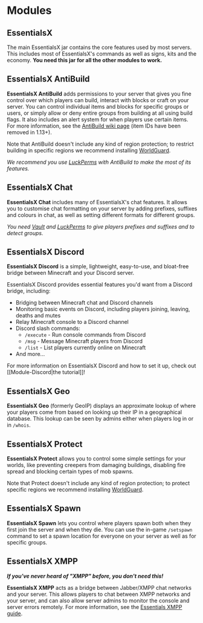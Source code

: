# Modules

## EssentialsX

The main EssentialsX jar contains the core features used by most servers. This includes most of EssentialsX's commands as well as signs, kits and the economy. **You need this jar for all the other modules to work.**

## EssentialsX AntiBuild

**EssentialsX AntiBuild** adds permissions to your server that gives you fine control over which players can build, interact with blocks or craft on your server. You can control individual items and blocks for specific groups or users, or simply allow or deny entire groups from building at all using build flags. It also includes an alert system for when players use certain items. For more information, see the [AntiBuild wiki page](http://wiki.mc-ess.net/wiki/AntiBuild) (item IDs have been removed in 1.13+).

Note that AntiBuild doesn't include any kind of region protection; to restrict building in specific regions we recommend installing [WorldGuard](https://dev.bukkit.org/projects/worldguard).

*We recommend you use [LuckPerms](https://luckperms.net/download) with AntiBuild to make the most of its features.*

## EssentialsX Chat

**EssentialsX Chat** includes many of EssentialsX's chat features. It allows you to customise chat formatting on your server by adding prefixes, suffixes and colours in chat, as well as setting different formats for different groups.

*You need [Vault](https://www.spigotmc.org/resources/34315/) and [LuckPerms](https://luckperms.net/download) to give players prefixes and suffixes and to detect groups.*

## EssentialsX Discord

**EssentialsX Discord** is a simple, lightweight, easy-to-use, and bloat-free bridge between Minecraft and your Discord server.

EssentialsX Discord provides essential features you'd want from a Discord bridge, including:

* Bridging between Minecraft chat and Discord channels
* Monitoring basic events on Discord, including players joining, leaving, deaths and mutes
* Relay Minecraft console to a Discord channel
* Discord slash commands:
  * `/execute` - Run console commands from Discord
  * `/msg` - Message Minecraft players from Discord
  * `/list` - List players currently online on Minecraft
* And more...

For more information on EssentialsX Discord and how to set it up, check out [[Module-Discord|the tutorial]]!

<!--
## EssentialsX Discord Link

**EssentialsX Discord Link** takes EssentialsX Discord one step further, allowing you to link ranks between your Discord server and Minecraft!
-->

## EssentialsX Geo

**EssentialsX Geo** (formerly GeoIP) displays an approximate lookup of where your players come from based on looking up their IP in a geographical database. This lookup can be seen by admins either when players log in or in `/whois`.

## EssentialsX Protect

**EssentialsX Protect** allows you to control some simple settings for your worlds, like preventing creepers from damaging buildings, disabling fire spread and blocking certain types of mob spawns.

Note that Protect doesn't include any kind of region protection; to protect specific regions we recommend installing [WorldGuard](https://dev.bukkit.org/projects/worldguard).

## EssentialsX Spawn

**EssentialsX Spawn** lets you control where players spawn both when they first join the server and when they die. You can use the in-game `/setspawn` command to set a spawn location for everyone on your server as well as for specific groups.

## EssentialsX XMPP

***If you've never heard of "XMPP" before, you don't need this!***

**EssentialsX XMPP** acts as a bridge between Jabber/XMPP chat networks and your server. This allows players to chat between XMPP networks and your server, and can also allow server admins to monitor the console and server errors remotely. For more information, see the [Essentials XMPP guide](https://wiki.mc-ess.net/wiki/XMPP).

<!--
## EssentialsX Potato

**EssentialsX Potato** integrates your Minecraft server with the well-known culinary open source project [Potato](https://github.com/drtshock/Potato). This ensures you always have the finest high-quality potatos ready to go!
-->
